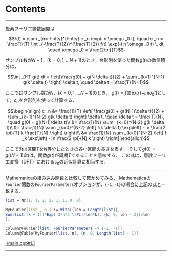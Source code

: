 # Contents


---
複素フーリエ級数展開は

```math
f(t) = \sum _{n=-\infty}^{\infty} c _n \exp(i n \omega _0 t), \quad c _n = \frac{1}{T} \int _{-\frac{T}{2}}^{\frac{T}{2}} f(t) \exp(-i n \omega _0 t) \, dt, \quad \omega _0 = \frac{2\pi}{T}
```

サンプル数が$N+1$，$(k=0,1,...N+1)$のとき，台形則を使った関数$g(t)$の数値積分は，

```math
\int _0^T g(t) dt = \left[\frac{g(0) + g(N \delta t)}{2} + \sum _{k=1}^{N-1} g(k \delta t) \right] \delta t, \quad \delta t = \frac{T}{N+1}
```

ここではサンプル数が$N$，$(k=0,1,...N-1)$のとき，
$g(t) = f(t) \exp(-i n \omega _0 t)$として，$c _n$を台形則を使って計算する．

```math
\begin{align}
c _n &= \frac{1}{T} \left[ \frac{g(0) + g((N-1)\delta t)}{2} + \sum _{k=1}^{N-2} g(k \delta t) \right] \delta t, \quad \delta t = \frac{T}{N}, \quad g(0) = g((N-1)\delta t)\\
&= \frac{1}{N} \sum _{k=0}^{N-2} g(k \delta t)\\
&= \frac{1}{N} \sum _{k=0}^{N-2} \left[ f(k \delta t) \exp\left( -i n \frac{2 \pi}{T} k \frac{T}{N} \right) \right]\\
&= \frac{1}{N} \sum _{k=0}^{N-2} \left[ f _k \exp\left( -i n \frac{2 \pi}{N} k \right) \right]
\end{align}
```

ここで$\delta t$は区間$T$を$N$等分したときの各小区間の長さを表す．
そして$g(0) = g((N-1)\delta t)$は，関数$g(t)$が周期$T$であることを意味する．
この式は，離散フーリエ変換（DFT）における$c _n$の近似計算に相当する．

---

Mathematicaの組み込み関数と比較して確かめてみる．
Mathematicaの`Fourier`関数の`FourierParameters`オプションが，`{-1,-1}`の場合に上記の式と一致する．

```Mathematica
list = N@{1, 1, 2, 2, 1, 1, 0, 0}

MyFourier[list_, n_] := With[{len = Length[list]},
Sum[list[[k + 1]]*Exp[-I*n*2 \[Pi]/len*k], {k, 0, len - 2}]/len
];

Column@Fourier[list, FourierParameters -> {-1, -1}]
Column@Table[MyFourier[list, n], {n, 0, Length[list] - 1}]
```

[./main.cpp#L1](./main.cpp#L1)

---
